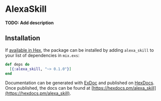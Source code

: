 # AlexaSkill

**TODO: Add description**

## Installation

If [available in Hex](https://hex.pm/docs/publish), the package can be installed
by adding `alexa_skill` to your list of dependencies in `mix.exs`:

```elixir
def deps do
  [{:alexa_skill, "~> 0.1.0"}]
end
```

Documentation can be generated with [ExDoc](https://github.com/elixir-lang/ex_doc)
and published on [HexDocs](https://hexdocs.pm). Once published, the docs can
be found at [https://hexdocs.pm/alexa_skill](https://hexdocs.pm/alexa_skill).

